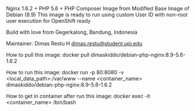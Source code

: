 Nginx 1.6.2 + PHP 5.6 + PHP Composer Image from Modified Base Image of Debian (8.9)
This image is ready to run using custom User ID with non-root user execution for OpenShift ready

Build with love from Gegerkalong, Bandung, Indonesia

Maintainer:
Dimas Restu H <dimas.restu@student.upi.edu>


How to pull this image:
docker pull dimaskiddo/debian-php-nginx:8.9-5.6-1.6.2


How to run this image:
docker run -p 80:8080 -v <local_data_path>:/var/www --name <container_name> dimaskiddo/debian-php-nginx:8.9-5.6-1.6.2


How to get in container after run this image:
docker exec -it <container_name> /bin/bash

